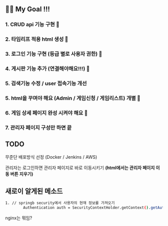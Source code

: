 ## 🐹🐹  My Goal !!!

### 1. CRUD api 기능 구현 🙆
### 2. 타임리프 적용 html 생성 🙆
### 3. 로그인 기능 구현 (등급 별로 사용자 권한) 🙆
### 4. 게시판 기능 추가 (연결해야해요!!!) 🙆
### 5. 검색기능 수정 / user 접속기능 개선
### 5. html을 꾸며야 해요 (Admin / 게임신청 / 게임리스트) 개별 🙆
### 6. 게임 상세 페이지 완성 시켜야 해요 🙆

### 7. 관리자 페이지 구성만 하면 끝


## TODO

무준단 배포방식 선정 (Docker / Jenkins / AWS) 

관리자는 로그인하면 관리자 페이지로 바로 이동시키기 **(html에서는 관리자 페이지 이동 버튼 지우기)**

## 새로이 알게된 메소드
```bash
1. // springb security에서 사용자의 현재 정보를 가져오기
		Authentication auth = SecurityContextHolder.getContext().getAuthentication();
```

nginx는 뭐임?
